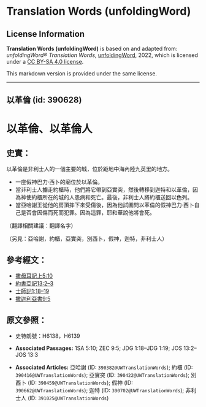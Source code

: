 # Translation Words (unfoldingWord)

## License Information

**Translation Words (unfoldingWord)** is based on and adapted from: _unfoldingWord® Translation Words_, [unfoldingWord](https://unfoldingword.org/utw), 2022, which is licensed under a [CC BY-SA 4.0 license](https://creativecommons.org/licenses/by-sa/4.0/legalcode.en).

This markdown version is provided under the same license.



--------------------------------

## 以革倫 (id: 390628)

以革倫、以革倫人
========

史實：
---

以革倫是非利士人的一個主要的城，位於距地中海內陸九英里的地方。

* 一座假神巴力·西卜的廟位於以革倫。
* 當非利士人擄走約櫃時，他們將它帶到亞實突，然後轉移到迦特和以革倫，因為神使約櫃所在的城的人患病和死亡。最後，非利士人將約櫃送回以色列。
* 當亞哈謝王從他的房頂摔下來受傷後，因為他試圖問以革倫的假神巴力·西卜自己是否會因傷而死而犯罪。因為這罪，耶和華說他將會死。

（翻譯相關建議：翻譯名字）

（另見：亞哈謝，約櫃，亞實突，別西卜，假神，迦特，非利士人）

參考經文：
-----

* [撒母耳記上5:10](https://ref.ly/1Sam5:10)
* [約書亞記13:2–3](https://ref.ly/Josh13:2-Josh13:3)
* [士師記1:18–19](https://ref.ly/Judg1:18-Judg1:19)
* [撒迦利亞書9:5](https://ref.ly/Zech9:5)

原文參照：
-----

* 史特朗號：H6138，H6139

* **Associated Passages:** 1SA 5:10; ZEC 9:5; JDG 1:18–JDG 1:19; JOS 13:2–JOS 13:3
* **Associated Articles:** 亞哈謝 (ID: `390382@UWTranslationWords`); 約櫃 (ID: `390416@UWTranslationWords`); 亞實突 (ID: `390422@UWTranslationWords`); 別西卜 (ID: `390459@UWTranslationWords`); 假神 (ID: `390662@UWTranslationWords`); 迦特 (ID: `390702@UWTranslationWords`); 非利士人 (ID: `391025@UWTranslationWords`)

